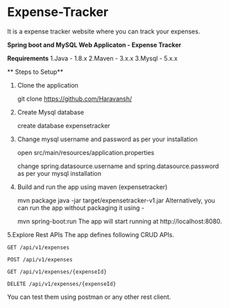 # Expense-Tracker
It is a expense tracker website where you can track your expenses.

**Spring boot and MySQL Web Applicaton - Expense Tracker**


**Requirements**
    1.Java - 1.8.x
    2.Maven - 3.x.x
    3.Mysql - 5.x.x
    
** Steps to Setup**
1. Clone the application
      
      git clone https://github.com/Haravansh/
      
2. Create Mysql database

    create database expensetracker
    
3. Change mysql username and password as per your installation

     open src/main/resources/application.properties

      change spring.datasource.username and spring.datasource.password as per your mysql installation

4. Build and run the app using maven (expensetracker)

    mvn package
    java -jar target/expensetracker-v1.jar
    Alternatively, you can run the app without packaging it using -

    mvn spring-boot:run
    The app will start running at http://localhost:8080.

5.Explore Rest APIs
  The app defines following CRUD APIs.

    GET /api/v1/expenses

    POST /api/v1/expenses

    GET /api/v1/expenses/{expenseId}

    DELETE /api/v1/expenses/{expenseId}
You can test them using postman or any other rest client.


